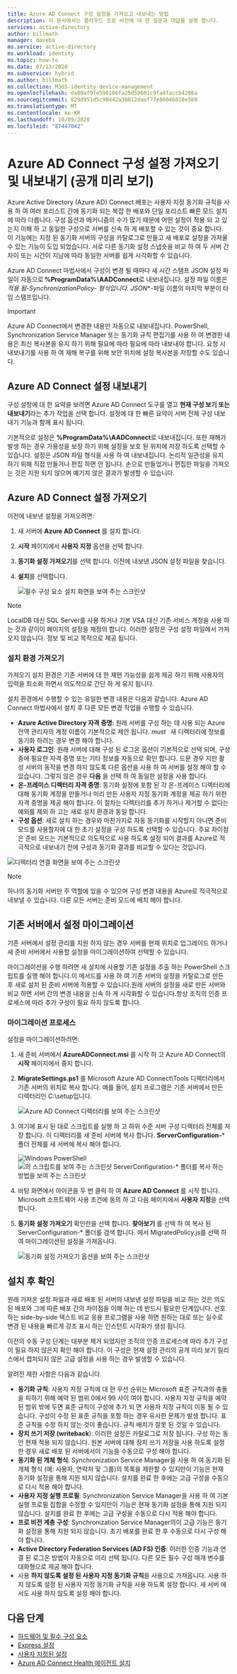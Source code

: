 ```yaml
---
title: Azure AD Connect 구성 설정을 가져오고 내보내는 방법
description: 이 문서에서는 클라우드 프로 비전에 대 한 질문과 대답을 설명 합니다.
services: active-directory
author: billmath
manager: daveba
ms.service: active-directory
ms.workload: identity
ms.topic: how-to
ms.date: 07/13/2020
ms.subservice: hybrid
ms.author: billmath
ms.collection: M365-identity-device-management
ms.openlocfilehash: da80af9fe598186fa25d59601c9fa4faccb4286a
ms.sourcegitcommit: 829d951d5c90442a38012daaf77e86046018e5b9
ms.translationtype: MT
ms.contentlocale: ko-KR
ms.lasthandoff: 10/09/2020
ms.locfileid: "87447042"
---
```

# <a name="import-and-export-azure-ad-connect-configuration-settings-public-preview"></a>Azure AD Connect 구성 설정 가져오기 및 내보내기 (공개 미리 보기)

Azure Active Directory (Azure AD) Connect 배포는 사용자 지정 동기화 규칙을 사용 하 여 여러 포리스트 간에 동기화 되는 복잡 한 배포와 단일 포리스트 빠른 모드 설치에 따라 다릅니다. 구성 옵션과 메커니즘의 수가 많기 때문에 어떤 설정이 적용 되 고 있는지 이해 하 고 동일한 구성으로 서버를 신속 하 게 배포할 수 있는 것이 중요 합니다. 이 기능에는 지정 된 동기화 서버의 구성을 카탈로그로 만들고 새 배포로 설정을 가져올 수 있는 기능이 도입 되었습니다. 서로 다른 동기화 설정 스냅숏을 비교 하 여 두 서버 간 차이 또는 시간이 지남에 따라 동일한 서버를 쉽게 시각화할 수 있습니다.

Azure AD Connect 마법사에서 구성이 변경 될 때마다 새 시간 스탬프 JSON 설정 파일이 자동으로 **%ProgramData%\AADConnect**로 내보내집니다. 설정 파일 이름은 **적용 됨-SynchronizationPolicy-* 형식입니다. JSON**-파일 이름의 마지막 부분이 타임 스탬프입니다.

> [!IMPORTANT]
> Azure AD Connect에서 변경한 내용만 자동으로 내보내집니다. PowerShell, Synchronization Service Manager 또는 동기화 규칙 편집기를 사용 하 여 변경한 내용은 최신 복사본을 유지 하기 위해 필요에 따라 필요에 따라 내보내야 합니다. 요청 시 내보내기를 사용 하 여 재해 복구를 위해 보안 위치에 설정 복사본을 저장할 수도 있습니다.

## <a name="export-azure-ad-connect-settings"></a>Azure AD Connect 설정 내보내기 

구성 설정에 대 한 요약을 보려면 Azure AD Connect 도구를 열고 **현재 구성 보기 또는 내보내기**라는 추가 작업을 선택 합니다. 설정에 대 한 빠른 요약이 서버 전체 구성 내보내기 기능과 함께 표시 됩니다.

기본적으로 설정은 **%ProgramData%\AADConnect**로 내보내집니다. 또한 재해가 발생 하는 경우 가용성을 보장 하기 위해 설정을 보호 된 위치에 저장 하도록 선택할 수 있습니다. 설정은 JSON 파일 형식을 사용 하 여 내보내집니다. 논리적 일관성을 유지 하기 위해 직접 만들거나 편집 하면 안 됩니다. 손으로 만들었거나 편집한 파일을 가져오는 것은 지원 되지 않으며 예기치 않은 결과가 발생할 수 있습니다.

## <a name="import-azure-ad-connect-settings"></a>Azure AD Connect 설정 가져오기

이전에 내보낸 설정을 가져오려면:
 
1. 새 서버에 **Azure AD Connect** 를 설치 합니다.
1. **시작** 페이지에서 **사용자 지정** 옵션을 선택 합니다.
1. **동기화 설정 가져오기**를 선택 합니다. 이전에 내보낸 JSON 설정 파일을 찾습니다.
1. **설치**를 선택합니다.

   ![필수 구성 요소 설치 화면을 보여 주는 스크린샷](media/how-to-connect-import-export-config/import1.png)

> [!NOTE]
> LocalDB 대신 SQL Server를 사용 하거나 기본 VSA 대신 기존 서비스 계정을 사용 하는 것과 같이이 페이지의 설정을 재정의 합니다. 이러한 설정은 구성 설정 파일에서 가져오지 않습니다. 정보 및 비교 목적으로 제공 됩니다.

### <a name="import-installation-experience"></a>설치 환경 가져오기 

가져오기 설치 환경은 기존 서버에 대 한 재현 가능성을 쉽게 제공 하기 위해 사용자의 입력을 최소화 하면서 의도적으로 간단 하 게 유지 됩니다.

설치 환경에서 수행할 수 있는 유일한 변경 내용은 다음과 같습니다. Azure AD Connect 마법사에서 설치 후 다른 모든 변경 작업을 수행할 수 있습니다.
- **Azure Active Directory 자격 증명**: 원래 서버를 구성 하는 데 사용 되는 Azure 전역 관리자의 계정 이름이 기본적으로 제안 됩니다. *must*   새 디렉터리에 정보를 동기화 하려는 경우 변경 해야 합니다.
- **사용자 로그인**: 원래 서버에 대해 구성 된 로그온 옵션이 기본적으로 선택 되며, 구성 중에 필요한 자격 증명 또는 기타 정보를 자동으로 확인 합니다. 드문 경우 지만 활성 서버의 동작을 변경 하지 않도록 다른 옵션을 사용 하 여 서버를 설정 해야 할 수 있습니다. 그렇지 않은 경우 **다음** 을 선택 하 여 동일한 설정을 사용 합니다.
- **온-프레미스 디렉터리 자격 증명**: 동기화 설정에 포함 된 각 온-프레미스 디렉터리에 대해 동기화 계정을 만들거나 미리 만든 사용자 지정 동기화 계정을 제공 하기 위한 자격 증명을 제공 해야 합니다. 이 절차는 디렉터리를 추가 하거나 제거할 수 없다는 예외를 제외 하 고는 새로 설치 환경과 동일 합니다.
- **구성 옵션**: 새로 설치 하는 경우와 마찬가지로 자동 동기화를 시작할지 아니면 준비 모드를 사용할지에 대 한 초기 설정을 구성 하도록 선택할 수 있습니다. 주요 차이점은 준비 모드는 기본적으로 의도적으로 사용 하도록 설정 되어 결과를 Azure로 적극적으로 내보내기 전에 구성과 동기화 결과를 비교할 수 있다는 것입니다.

![디렉터리 연결 화면을 보여 주는 스크린샷](media/how-to-connect-import-export-config/import2.png)

> [!NOTE]
> 하나의 동기화 서버만 주 역할에 있을 수 있으며 구성 변경 내용을 Azure로 적극적으로 내보낼 수 있습니다. 다른 모든 서버는 준비 모드에 배치 해야 합니다.

## <a name="migrate-settings-from-an-existing-server"></a>기존 서버에서 설정 마이그레이션 

기존 서버에서 설정 관리를 지원 하지 않는 경우 서버를 현재 위치로 업그레이드 하거나 새 준비 서버에서 사용할 설정을 마이그레이션하여 선택할 수 있습니다.

마이그레이션을 수행 하려면 새 설치에 사용할 기존 설정을 추출 하는 PowerShell 스크립트를 실행 해야 합니다.이 메서드를 사용 하 여 기존 서버의 설정을 카탈로그로 만든 후 새로 설치 된 준비 서버에 적용할 수 있습니다.원래 서버의 설정을 새로 만든 서버와 비교 하면 서버 간의 변경 내용을 신속 하 게 시각화할 수 있습니다.항상 조직의 인증 프로세스에 따라 추가 구성이 필요 하지 않도록 합니다.

### <a name="migration-process"></a>마이그레이션 프로세스 
설정을 마이그레이션하려면:

1. 새 준비 서버에서 **AzureADConnect.msi** 를 시작 하 고 Azure AD Connect의 **시작** 페이지에서 중지 합니다.

1. **MigrateSettings.ps1** 를 Microsoft Azure AD Connect\Tools 디렉터리에서 기존 서버의 위치로 복사 합니다. 예를 들어, 설치 프로그램은 기존 서버에서 만든 디렉터리인 C:\setup입니다.

   ![Azure AD Connect 디렉터리를 보여 주는 스크린샷](media/how-to-connect-import-export-config/migrate1.png)

1. 여기에 표시 된 대로 스크립트를 실행 하 고 하위 수준 서버 구성 디렉터리 전체를 저장 합니다. 이 디렉터리를 새 준비 서버에 복사 합니다. **ServerConfiguration-*** 폴더 전체를 새 서버에 복사 해야 합니다.

   ![Windows PowerShell ](media/how-to-connect-import-export-config/migrate2.png)
    ![ 의 스크립트를 보여 주는 스크린샷 ServerConfiguration-* 폴더를 복사 하는 방법을 보여 주는 스크린샷](media/how-to-connect-import-export-config/migrate3.png)

1. 바탕 화면에서 아이콘을 두 번 클릭 하 여 **Azure AD Connect** 를 시작 합니다. Microsoft 소프트웨어 사용 조건에 동의 하 고 다음 페이지에서 **사용자 지정**을 선택 합니다.
1. **동기화 설정 가져오기** 확인란을 선택 합니다. **찾아보기** 를 선택 하 여 복사 된 ServerConfiguration-* 폴더를 검색 합니다. 에서 MigratedPolicy.js를 선택 하 여 마이그레이션된 설정을 가져옵니다.

   ![동기화 설정 가져오기 옵션을 보여 주는 스크린샷](media/how-to-connect-import-export-config/migrate4.png)

## <a name="post-installation-verification"></a>설치 후 확인 

원래 가져온 설정 파일과 새로 배포 된 서버의 내보낸 설정 파일을 비교 하는 것은 의도 된 배포와 그에 따른 배포 간의 차이점을 이해 하는 데 반드시 필요한 단계입니다. 선호 하는 side-by-side 텍스트 비교 응용 프로그램을 사용 하면 원하는 대로 또는 실수로 변경 된 내용을 빠르게 강조 표시 하는 인스턴트 시각화가 생성 됩니다.

이전의 수동 구성 단계는 대부분 제거 되었지만 조직의 인증 프로세스에 따라 추가 구성이 필요 하지 않은지 확인 해야 합니다. 이 구성은 현재 설정 관리의 공개 미리 보기 릴리스에서 캡처되지 않은 고급 설정을 사용 하는 경우 발생할 수 있습니다.

알려진 제한 사항은 다음과 같습니다.
- **동기화 규칙**: 사용자 지정 규칙에 대 한 우선 순위는 Microsoft 표준 규칙과의 충돌을 피하기 위해 예약 된 범위 0에서 99 사이 여야 합니다. 사용자 지정 규칙을 예약 된 범위 밖에 두면 표준 규칙이 구성에 추가 되 면 사용자 지정 규칙이 이동 될 수 있습니다. 구성이 수정 된 표준 규칙을 포함 하는 경우 유사한 문제가 발생 합니다. 표준 규칙을 수정 하지 않는 것이 좋습니다. 규칙 배치가 잘못 된 것일 수 있습니다.
- **장치 쓰기 저장 (writeback**): 이러한 설정은 카탈로그로 저장 됩니다. 구성 하는 동안 현재 적용 되지 않습니다. 원본 서버에 대해 장치 쓰기 저장을 사용 하도록 설정한 경우 새로 배포 된 서버에서이 기능을 수동으로 구성 해야 합니다.
- **동기화 된 개체 형식**: Synchronization Service Manager을 사용 하 여 동기화 된 개체 형식 (예: 사용자, 연락처 및 그룹)의 목록을 제한할 수 있지만이 기능은 현재 동기화 설정을 통해 지원 되지 않습니다. 설치를 완료 한 후에는 고급 구성을 수동으로 다시 적용 해야 합니다.
- **사용자 지정 실행 프로필**: Synchronization Service Manager을 사용 하 여 기본 실행 프로필 집합을 수정할 수 있지만이 기능은 현재 동기화 설정을 통해 지원 되지 않습니다. 설치를 완료 한 후에는 고급 구성을 수동으로 다시 적용 해야 합니다.
- **프로 비전 계층 구성**: Synchronization Service Manager의이 고급 기능은 동기화 설정을 통해 지원 되지 않습니다. 초기 배포를 완료 한 후 수동으로 다시 구성 해야 합니다.
- **Active Directory Federation Services (AD FS) 인증**: 이러한 인증 기능과 연결 된 로그온 방법이 자동으로 미리 선택 됩니다. 다른 모든 필수 구성 매개 변수를 대화형으로 제공 해야 합니다.
- 사용 **하지 않도록 설정 된 사용자 지정 동기화 규칙**을 사용으로 가져옵니다. 사용 하지 않도록 설정 된 사용자 지정 동기화 규칙을 사용 하도록 설정 합니다. 새 서버 에서도 사용 하지 않도록 설정 해야 합니다.

 ## <a name="next-steps"></a>다음 단계

- [하드웨어 및 필수 구성 요소](how-to-connect-install-prerequisites.md) 
- [Express 설정](how-to-connect-install-express.md)
- [사용자 지정된 설정](how-to-connect-install-custom.md)
- [Azure AD Connect Health 에이전트 설치](how-to-connect-health-agent-install.md) 
